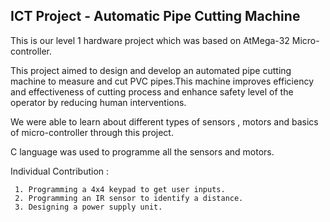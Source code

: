 ICT Project - Automatic Pipe Cutting Machine
--------------------------------------------
This is our level 1 hardware project which was based on AtMega-32 Micro-controller.

This project aimed to design and develop an automated pipe cutting machine to measure and cut PVC pipes.This machine improves efficiency and effectiveness of cutting process and enhance safety level of the operator by reducing human interventions.

We were able to learn about different types of sensors , motors and basics of micro-controller through this project.

C language was used to programme all the sensors and motors.

Individual Contribution :

     1. Programming a 4x4 keypad to get user inputs.
     2. Programming an IR sensor to identify a distance.
     3. Designing a power supply unit.


